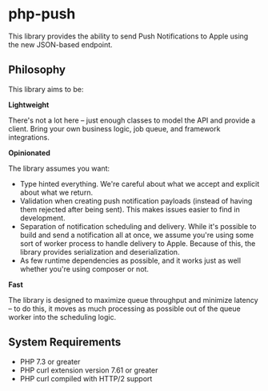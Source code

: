 # php-push

This library provides the ability to send Push Notifications to Apple using the new JSON-based endpoint.

## Philosophy 
This library aims to be:

**Lightweight**

There's not a lot here – just enough classes to model the API and provide a client. Bring your own business logic, job queue, and framework integrations.

**Opinionated**

The library assumes you want:
- Type hinted everything. We're careful about what we accept and explicit about what we return.
- Validation when creating push notification payloads (instead of having them rejected after being sent). This makes issues easier to find in development. 
- Separation of notification scheduling and delivery. While it's possible to build and send a notification all at once, we assume you're using some sort of worker process to handle delivery to Apple. Because of this, the library provides serialization and deserialization.
- As few runtime dependencies as possible, and it works just as well whether you're using composer or not.

**Fast**

The library is designed to maximize queue throughput and minimize latency – to do this, it moves as much processing as possible out of the queue worker into the scheduling logic.

## System Requirements
- PHP 7.3 or greater
- PHP curl extension version 7.61 or greater
- PHP curl compiled with HTTP/2 support
